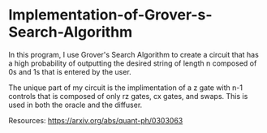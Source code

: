 # Implementation-of-Grover-s-Search-Algorithm

In this program, I use Grover's Search Algorithm to create a circuit that has a high probability of
outputting the desired string of length n composed of 0s and 1s that is entered by the user.

The unique part of my circuit is the implimentation of a z gate with n-1 controls that is composed 
of only rz gates, cx gates, and swaps. This is used in both the oracle and the diffuser.

Resources: https://arxiv.org/abs/quant-ph/0303063
